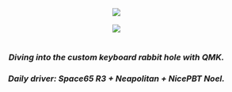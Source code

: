 
<div align="center">
	<a href="https://github.com/forsakenrei"> <img src="https://github-readme-stats-brown-beta.vercel.app/api?username=forsakenrei&show_icons=true&theme=tokyonight"></a>
	<br>
	<br>
	<a href="https://github.com/forsakenrei"> <img src="https://github-readme-stats-brown-beta.vercel.app/api/top-langs/?username=forsakenrei&layout=compact&theme=tokyonight&exclude_repo=&hide=Cmake,C%2B%2B"></a>
    <br>
	<br>
	<h3 align="center"><i>Diving into the custom keyboard rabbit hole with QMK.</i></h3>
	<h3 align="center"><i>Daily driver: Space65 R3 + Neapolitan + NicePBT Noel.</i></h3>
</div>
